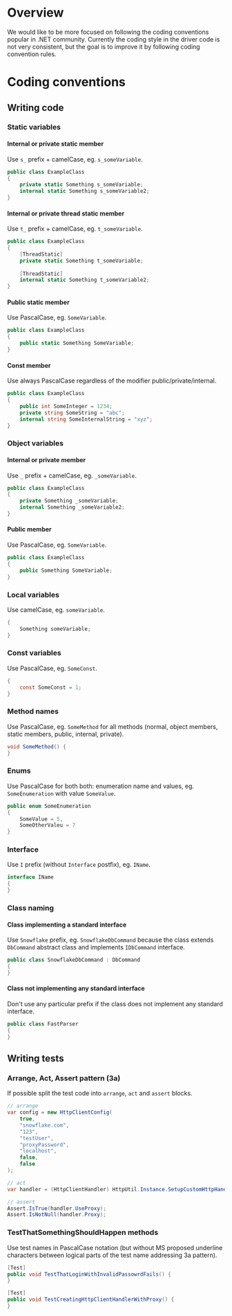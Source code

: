 # Overview

We would like to be more focused on following the coding conventions popular in .NET community.
Currently the coding style in the driver code is not very consistent, but the goal is to improve it
by following coding convention rules.

# Coding conventions

## Writing code

### Static variables

#### Internal or private static member

Use `s_` prefix + camelCase, eg. `s_someVariable`.

```csharp
public class ExampleClass
{
    private static Something s_someVariable;
    internal static Something s_someVariable2;
}
```

#### Internal or private thread static member

Use `t_` prefix + camelCase, eg. `t_someVariable`.

```csharp
public class ExampleClass
{
    [ThreadStatic]
    private static Something t_someVariable;
    
    [ThreadStatic]
    internal static Something t_someVariable2;
}
```

#### Public static member

Use PascalCase, eg. `SomeVariable`.

```csharp
public class ExampleClass
{
    public static Something SomeVariable;
}
```
#### Const member

Use always PascalCase regardless of the modifier public/private/internal.

```csharp
public class ExampleClass
{
    public int SomeInteger = 1234;
    private string SomeString = "abc";
    internal string SomeInternalString = "xyz";
}
```

### Object variables

#### Internal or private member

Use `_` prefix + camelCase, eg. `_someVariable`.

```csharp
public class ExampleClass
{
    private Something _someVariable;
    internal Something _someVariable2;
}
```

#### Public member

Use PascalCase, eg. `SomeVariable`.

```csharp
public class ExampleClass
{
    public Something SomeVariable;
}
```

### Local variables

Use camelCase, eg. `someVariable`.

```csharp
{
    Something someVariable;
}
```

### Const variables

Use PascalCase, eg. `SomeConst`.

```csharp
{
    const SomeConst = 1;
}
```

### Method names

Use PascalCase, eg. `SomeMethod` for all methods (normal, object members, static members, public, internal, private).

```csharp
void SomeMethod() {
}
```

### Enums

Use PascalCase for both both: enumeration name and values, eg. `SomeEnumeration` with value `SomeValue`.

```csharp
public enum SomeEnumeration
{
    SomeValue = 5,
    SomeOtherValeu = 7
}
```

### Interface

Use `I` prefix (without `Interface` postfix), eg. `IName`.

```csharp
interface IName
{
}
```

### Class naming

#### Class implementing a standard interface

Use `Snowflake` prefix, eg. `SnowflakeDbCommand` because the class extends `DbCommand` abstract class and implements `IDbCommand` interface.

```csharp
public class SnowflakeDbCommand : DbCommand
{
}
```

#### Class not implementing any standard interface

Don't use any particular prefix if the class does not implement any standard interface. 

```csharp
public class FastParser
{
}
```

## Writing tests

### Arrange, Act, Assert pattern (3a)

If possible split the test code into `arrange`, `act` and `assert` blocks.

```csharp
// arrange
var config = new HttpClientConfig(
    true,
    "snowflake.com",
    "123",
    "testUser",
    "proxyPassword",
    "localhost", 
    false,
    false
);

// act
var handler = (HttpClientHandler) HttpUtil.Instance.SetupCustomHttpHandler(config);

// assert
Assert.IsTrue(handler.UseProxy);
Assert.IsNotNull(handler.Proxy);
```

### TestThatSomethingShouldHappen methods

Use test names in PascalCase notation (but without MS proposed underline characters between logical parts of the test name addressing 3a pattern).

```csharp
[Test]
public void TestThatLoginWithInvalidPassowrdFails() {
}

[Test]
public void TestCreatingHttpClientHandlerWithProxy() {
}
```

